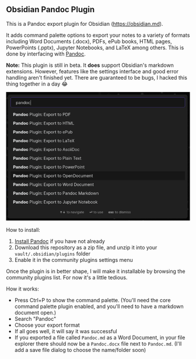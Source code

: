 ## Obsidian Pandoc Plugin

This is a Pandoc export plugin for Obsidian (https://obsidian.md).

It adds command palette options to export your notes to a variety of formats including Word Documents (.docx), PDFs, ePub books, HTML pages, PowerPoints (.pptx), Jupyter Notebooks, and LaTeX among others. This is done by interfacing with [Pandoc](https://pandoc.org/).

**Note:** This plugin is still in beta. It **does** support Obsidian's markdown extensions. However, features like the settings interface and good error handling aren't finished yet. There are guaranteed to be bugs, I hacked this thing together in a day 😂

![screenshot of command palette](./command-palette.png)

How to install:
1. [Install Pandoc](https://pandoc.org/installing.html) if you have not already
2. Download this repository as a zip file, and unzip it into your `vault/.obsidian/plugins` folder
3. Enable it in the community plugins settings menu

Once the plugin is in better shape, I will make it installable by browsing the community plugins list. For now it's a little tedious.

How it works:
* Press Ctrl+P to show the command palette. (You'll need the core command palette plugin enabled, and you'll need to have a markdown document open.)
* Search "Pandoc"
* Choose your export format
* If all goes well, it will say it was successful
* If you exported a file called `Pandoc.md` as a Word Document, in your file explorer there should now be a `Pandoc.docx` file next to `Pandoc.md`. (I'll add a save file dialog to choose the name/folder soon)
